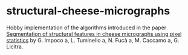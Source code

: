 # structural-cheese-micrographs
Hobby implementation of the algorithms introduced in the paper [Segmentation of structural features in cheese micrographs using pixel statistics](https://doi.org/10.1016/j.compag.2011.09.013) by G. Impoco a, L. Tuminello a, N. Fucà a, M. Caccamo a, G. Licitra.
